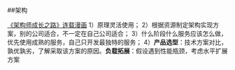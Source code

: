 ##架构

[《架构师成长之路》连载漫画](http://www.jianshu.com/notebooks/2949459/latest)
  1）原理灵活使用；
  2）根据资源制定架构实现方案，别的公司适合，不一定在自己公司适合；
  3）什么阶段什么服务应该怎么做，优先使用成熟的服务，自己只开发最独特的服务；
  4）**产品选型**：技术方案对比，孰优孰劣，了解采取该方案的原因。**负载拓展**：假设遇到性能瓶颈，考虑水平扩展方案
